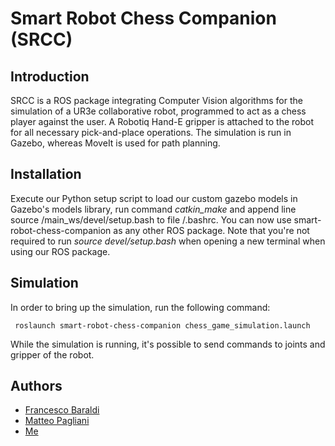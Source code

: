 # Smart Robot Chess Companion (SRCC)

## Introduction
SRCC is a ROS package integrating Computer Vision algorithms for the simulation of a UR3e collaborative robot, programmed to act as a chess player against the user. A Robotiq Hand-E gripper is attached to the robot for all necessary pick-and-place operations. The simulation is run in Gazebo, whereas MoveIt is used for path planning.

## Installation
Execute our Python setup script to load our custom gazebo models in Gazebo's models library, run command *catkin_make* and append line source <srcc-path>/main_ws/devel/setup.bash to file <home>/.bashrc. You can now use smart-robot-chess-companion as any other ROS package. Note that you're not required to run *source devel/setup.bash* when opening a new terminal when using our ROS package.

## Simulation
In order to bring up the simulation, run the following command:
  ```
   roslaunch smart-robot-chess-companion chess_game_simulation.launch
  ```
While the simulation is running, it's possible to send commands to joints and gripper of the robot.

## Authors
- [Francesco Baraldi](https://github.com/francescobaraldi)
- [Matteo Pagliani](https://github.com/MatteoPagliani)
- [Me](https://github.com/mrcmich)
